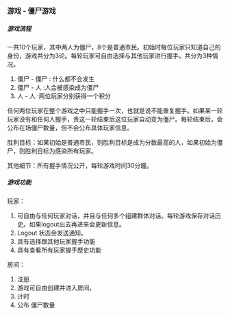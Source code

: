 ### 游戏 - 僵尸游戏

##### 游戏流程
一共10个玩家，其中两人为僵尸，8个是普通市民。初始时每位玩家只知道自己的身份，游戏共分为3论。每轮玩家可自由选择与其他玩家进行握手。共分为3种情况。

1. 僵尸 - 僵尸   : 什么都不会发生
2. 僵尸 - 人	    :人会被感染成为僵尸
3. 人 - 人           :两位玩家分别获得一个积分

任何两位玩家在整个游戏之中只能握手一次，也就是说不能重复握手。如果某一轮玩家没有和任何人握手，责这一轮结束后这位玩家自动变为僵尸。每轮结束后，会公布在场僵尸数量，但不会公布具体玩家信息。

胜利目标：如果初始是普通市民，则胜利目标是成为分数最高的人，如果初始为僵尸，则胜利目标为感染所有玩家。

其他细节：所有握手情况公开，每轮游戏时间30分鐘。


##### 游戏功能
玩家：
1. 可自由与任何玩家对话，并且与任何多个组建群体对话。每轮游戏保存对话历史。如果logout出去再进来会更新信息。
2.  Logout 状态会发送通知。
3.  具有选择跟其他玩家握手功能
4.  具有查看所有玩家握手歷史功能

房间：
1. 注册.
2. 游戏可自由创建并进入房间，
3. 计时
4. 公布 僵尸数量
